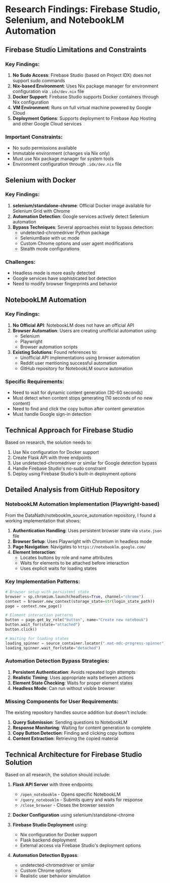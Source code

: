 # Research Findings: Firebase Studio, Selenium, and NotebookLM Automation

## Firebase Studio Limitations and Constraints

### Key Findings:
1. **No Sudo Access**: Firebase Studio (based on Project IDX) does not support sudo commands
2. **Nix-based Environment**: Uses Nix package manager for environment configuration via `.idx/dev.nix` file
3. **Docker Support**: Firebase Studio supports Docker containers through Nix configuration
4. **VM Environment**: Runs on full virtual machine powered by Google Cloud
5. **Deployment Options**: Supports deployment to Firebase App Hosting and other Google Cloud services

### Important Constraints:
- No sudo permissions available
- Immutable environment (changes via Nix only)
- Must use Nix package manager for system tools
- Environment configuration through `.idx/dev.nix` file

## Selenium with Docker

### Key Findings:
1. **selenium/standalone-chrome**: Official Docker image available for Selenium Grid with Chrome
2. **Automation Detection**: Google services actively detect Selenium automation
3. **Bypass Techniques**: Several approaches exist to bypass detection:
   - undetected-chromedriver Python package
   - SeleniumBase with uc mode
   - Custom Chrome options and user agent modifications
   - Stealth mode configurations

### Challenges:
- Headless mode is more easily detected
- Google services have sophisticated bot detection
- Need to modify browser fingerprints and behavior

## NotebookLM Automation

### Key Findings:
1. **No Official API**: NotebookLM does not have an official API
2. **Browser Automation**: Users are creating unofficial automation using:
   - Selenium
   - Playwright
   - Browser automation scripts
3. **Existing Solutions**: Found references to:
   - Unofficial API implementations using browser automation
   - Reddit user mentioning successful automation
   - GitHub repository for NotebookLM source automation

### Specific Requirements:
- Need to wait for dynamic content generation (30-60 seconds)
- Must detect when content stops generating (10 seconds of no new content)
- Need to find and click the copy button after content generation
- Must handle Google sign-in detection

## Technical Approach for Firebase Studio

Based on research, the solution needs to:
1. Use Nix configuration for Docker support
2. Create Flask API with three endpoints
3. Use undetected-chromedriver or similar for Google detection bypass
4. Handle Firebase Studio's no-sudo constraint
5. Deploy using Firebase Studio's built-in deployment options



## Detailed Analysis from GitHub Repository

### NotebookLM Automation Implementation (Playwright-based)

From the DataNath/notebooklm_source_automation repository, I found a working implementation that shows:

1. **Authentication Handling**: Uses persistent browser state via `state.json` file
2. **Browser Setup**: Uses Playwright with Chromium in headless mode
3. **Page Navigation**: Navigates to `https://notebooklm.google.com/`
4. **Element Interaction**: 
   - Locates buttons by role and name attributes
   - Waits for elements to be attached before interaction
   - Uses explicit waits for loading states

### Key Implementation Patterns:

```python
# Browser setup with persistent state
browser = sp.chromium.launch(headless=True, channel="chrome")
context = browser.new_context(storage_state=str(login_state_path))
page = context.new_page()

# Element interaction patterns
button = page.get_by_role("button", name="Create new notebook")
button.wait_for(state="attached")
button.click()

# Waiting for loading states
loading_spinner = source_container.locator(".mat-mdc-progress-spinner")
loading_spinner.wait_for(state="detached")
```

### Automation Detection Bypass Strategies:

1. **Persistent Authentication**: Avoids repeated login attempts
2. **Realistic Timing**: Uses appropriate waits between actions
3. **Element State Checking**: Waits for proper element states
4. **Headless Mode**: Can run without visible browser

### Missing Components for User Requirements:

The existing repository handles source addition but doesn't include:
1. **Query Submission**: Sending questions to NotebookLM
2. **Response Monitoring**: Waiting for content generation to complete
3. **Copy Button Detection**: Finding and clicking copy buttons
4. **Content Extraction**: Retrieving the copied material

## Technical Architecture for Firebase Studio Solution

Based on all research, the solution should include:

1. **Flask API Server** with three endpoints:
   - `/open_notebooklm` - Opens specific NotebookLM
   - `/query_notebooklm` - Submits query and waits for response
   - `/close_browser` - Closes the browser session

2. **Docker Configuration** using selenium/standalone-chrome

3. **Firebase Studio Deployment** using:
   - Nix configuration for Docker support
   - Flask backend deployment
   - External access via Firebase Studio's deployment options

4. **Automation Detection Bypass**:
   - undetected-chromedriver or similar
   - Custom Chrome options
   - Realistic user behavior simulation

